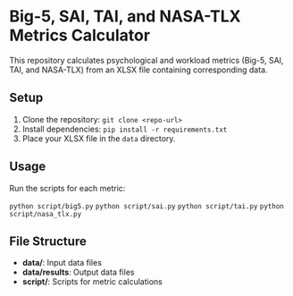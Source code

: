 # Big-5, SAI, TAI, and NASA-TLX Metrics Calculator

This repository calculates psychological and workload metrics (Big-5, SAI, TAI, and NASA-TLX) from an XLSX file containing corresponding data.

## Setup
1. Clone the repository:
`git clone <repo-url>`
2. Install dependencies:
`pip install -r requirements.txt`
3. Place your XLSX file in the `data` directory.

## Usage
Run the scripts for each metric:

`python script/big5.py`
`python script/sai.py`
`python script/tai.py`
`python script/nasa_tlx.py`


## File Structure
- **data/**: Input data files
- **data/results**: Output data files
- **script/**: Scripts for metric calculations
